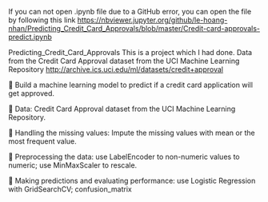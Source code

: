 If you can not open .ipynb file due to a GitHub error, you can open the file by following this link https://nbviewer.jupyter.org/github/le-hoang-nhan/Predicting_Credit_Card_Approvals/blob/master/Credit-card-approvals-predict.ipynb

Predicting_Credit_Card_Approvals
This is a project which I had done. 
Data from the Credit Card Approval dataset from the UCI Machine Learning Repository
http://archive.ics.uci.edu/ml/datasets/credit+approval

	Build a machine learning model to predict if a credit card application will get approved.

	Data:  Credit Card Approval dataset from the UCI Machine Learning Repository.

	Handling the missing values: Impute the missing values with mean or the most frequent value.

	Preprocessing the data: use LabelEncoder to non-numeric values to numeric; use MinMaxScaler to rescale.

	Making predictions and evaluating performance: use Logistic Regression with GridSearchCV; confusion_matrix
